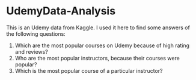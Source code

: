 # UdemyData-Analysis

This is an Udemy data from Kaggle. I used it here to find some answers of the following questions:

1. Which are the most popular courses on Udemy because of high rating and reviews?
2. Who are the most popular instructors, because their courses were popular?
3. Which is the most popular course of a particular instructor?
